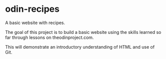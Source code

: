 # odin-recipes
A basic website with recipes.

The goal of this project is to build a basic website using the skills learned so far through lessons on theodinproject.com.

This will demonstrate an introductory understanding of HTML and use of Git.